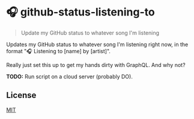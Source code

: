 # 🎧 github-status-listening-to

> Update my GitHub status to whatever song I'm listening

Updates my GitHub status to whatever song I'm listening right now, in the format "🎧 Listening to [name] by [artist]".

Really just set this up to get my hands dirty with GraphQL. And why not?

**TODO:** Run script on a cloud server (probably DO).

## License

[MIT](LICENSE)
